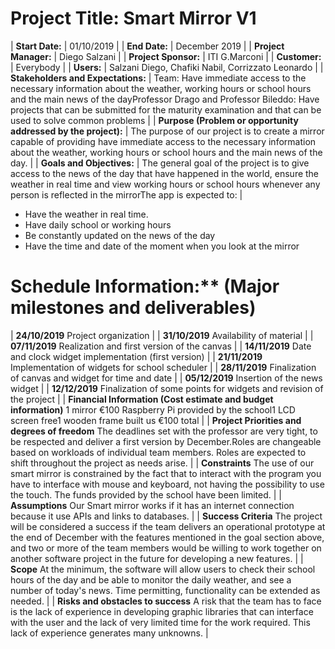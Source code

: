 # Project Title:  Smart Mirror V1 


| **Start Date:** | 01/10/2019 |
| **End Date:** | December 2019 |
| **Project Manager:** | Diego Salzani |
| **Project Sponsor:** | ITI G.Marconi |
| **Customer:** | Everybody |
| **Users:** | Salzani Diego, Chafiki Nabil, Corrizzato Leonardo |
| **Stakeholders and Expectations:** | Team: Have immediate access to the necessary information about the weather, working hours or school hours and the main news of the dayProfessor Drago and Professor Bileddo: Have projects that can be submitted for the maturity examination and that can be used to solve common problems |
| **Purpose (Problem or opportunity addressed by the project):** | The purpose of our project is to create a mirror capable of providing have immediate access to the necessary information about the weather, working hours or school hours and the main news of the day. |
| **Goals and Objectives:** | The general goal of the project is to give access to the news of the day that have happened in the world, ensure the weather in real time and view working hours or school hours whenever any person is reflected in the mirrorThe app is expected to: |

* Have the weather in real time.
* Have daily school or working hours
* Be constantly updated on the news of the day
* Have the time and date of the moment when you look at the mirror 

# Schedule Information:** (Major milestones and deliverables) 

| **24/10/2019**  Project organization |
| **31/10/2019**  Availability of material |
| **07/11/2019**  Realization and first version of the canvas |
| **14/11/2019**  Date and clock widget implementation (first version) |
| **21/11/2019**  Implementation of widgets for school scheduler |
| **28/11/2019**  Finalization of canvas and widget for time and date |
| **05/12/2019**  Insertion of the news widget |
| **12/12/2019**  Finalization of some points for widgets and revision of the project |
| **Financial Information (Cost estimate and budget information)**  1 mirror €100 Raspberry Pi provided by the school1 LCD screen free1 wooden frame built us €100 total |
| **Project Priorities and degrees of freedom**  The deadlines set with the professor are very tight, to be respected and deliver a first version by December.Roles are changeable based on workloads of individual team members.  Roles are expected to shift throughout the project as needs arise. |
| **Constraints**  The use of our smart mirror is constrained by the fact that to interact with the program you have to interface with mouse and keyboard, not having the possibility to use the touch. The funds provided by the school have been limited. |
| **Assumptions**  Our Smart mirror works if it has an internet connection because it use APIs and links to databases. |
| **Success Criteria**  The project will be considered a success if  the team delivers an operational prototype at the end of December with the features mentioned in the goal section above, and two or more of the team members would be willing to work together on another software project in the future for developing a new features. |
| **Scope**  At the minimum, the software will allow users to check their school hours of the day and be able to monitor the daily weather, and see a number of today&#39;s news.  Time permitting, functionality can be extended as needed. |
| **Risks and obstacles to success**  A risk that the team has to face is the lack of experience in developing graphic libraries that can interface with the user and the lack of very limited time for the work required.  This lack of experience generates many unknowns. |
